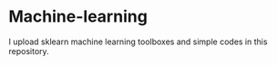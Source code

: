 # Machine-learning

I upload sklearn machine learning toolboxes and simple codes in this repository.
